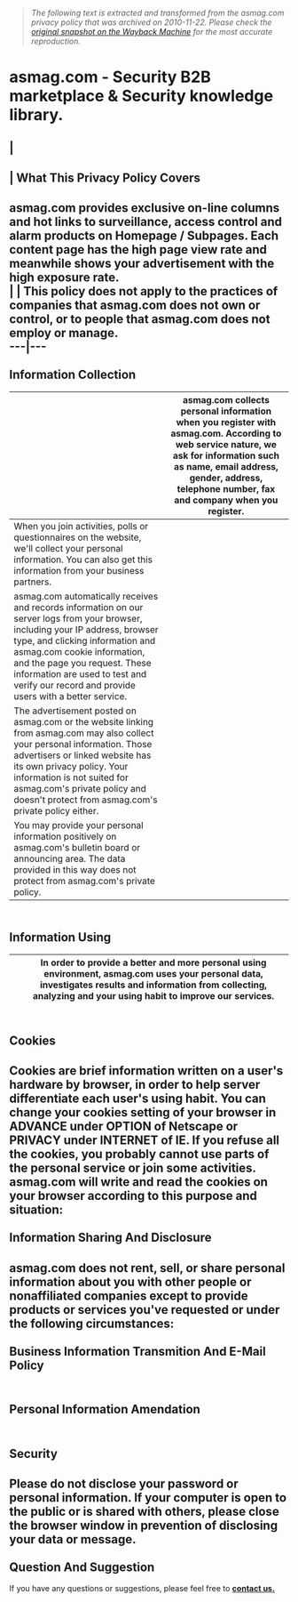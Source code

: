> *The following text is extracted and transformed from the asmag.com privacy policy that was archived on 2010-11-22. Please check the [original snapshot on the Wayback Machine](https://web.archive.org/web/20101122094101id_/http%3A//www.asmag.com/privacy_policy.aspx) for the most accurate reproduction.*

# asmag.com - Security B2B marketplace & Security knowledge library.

|   
---  
  
| **What This Privacy Policy Covers**  
---  
asmag.com provides exclusive on-line columns and hot links to surveillance, access control and alarm products on Homepage / Subpages. Each content page has the high page view rate and meanwhile shows your advertisement with the high exposure rate.  
|  | This policy does not apply to the practices of companies that asmag.com does not own or control, or to people that asmag.com does not employ or manage.  
---|---  
   
**Information Collection**  
---  
|  | asmag.com collects personal information when you register with asmag.com. According to web service nature, we ask for information such as name, email address, gender, address, telephone number, fax and company when you register.  
---|---  
| When you join activities, polls or questionnaires on the website, we'll collect your personal information. You can also get this information from your business partners.  
| asmag.com automatically receives and records information on our server logs from your browser, including your IP address, browser type, and clicking information and asmag.com cookie information, and the page you request. These information are used to test and verify our record and provide users with a better service.  
| The advertisement posted on asmag.com or the website linking from asmag.com may also collect your personal information. Those advertisers or linked website has its own privacy policy. Your information is not suited for asmag.com's private policy and doesn't protect from asmag.com's private policy either.  
| You may provide your personal information positively on asmag.com's bulletin board or announcing area. The data provided in this way does not protect from asmag.com's private policy.  
   
**Information Using**  
---  
|  | In order to provide a better and more personal using environment, asmag.com uses your personal data, investigates results and information from collecting, analyzing and your using habit to improve our services.  
---|---  
   
**Cookies**  
---  
Cookies are brief information written on a user's hardware by browser, in order to help server differentiate each user's using habit. You can change your cookies setting of your browser in ADVANCE under OPTION of Netscape or PRIVACY under INTERNET of IE. If you refuse all the cookies, you probably cannot use parts of the personal service or join some activities.   
asmag.com will write and read the cookies on your browser according to this purpose and situation:  
   
**Information Sharing And Disclosure**  
---  
asmag.com does not rent, sell, or share personal information about you with other people or nonaffiliated companies except to provide products or services you've requested or under the following circumstances:   
   
**Business Information Transmition And E-Mail Policy**  
---  
   
**Personal Information Amendation**  
---  
   
**Security**  
---  
Please do not disclose your password or personal information. If your computer is open to the public or is shared with others, please close the browser window in prevention of disclosing your data or message.  
   
**Question And Suggestion**  
---  
If you have any questions or suggestions, please feel free to [**contact us.**](http://www.aboutasgroup.com/main/contactus.asp)  
 
